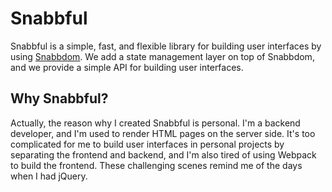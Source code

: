 # Snabbful

Snabbful is a simple, fast, and flexible library for building user interfaces by using [Snabbdom](https://github.com/snabbdom/snabbdom).
We add a state management layer on top of Snabbdom, and we provide a simple API for building user interfaces.

## Why Snabbful?

Actually, the reason why I created Snabbful is personal.
I'm a backend developer, and I'm used to render HTML pages on the server side.
It's too complicated for me to build user interfaces in personal projects by separating the frontend and backend,
and I'm also tired of using Webpack to build the frontend.
These challenging scenes remind me of the days when I had jQuery.
